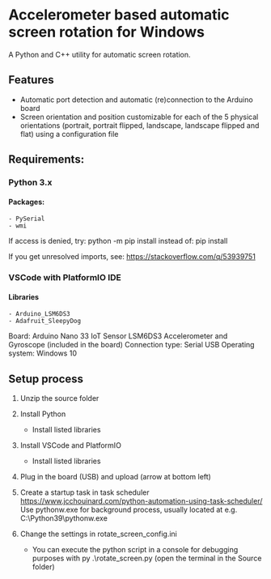 # Accelerometer based automatic screen rotation for Windows
A Python and C++ utility for automatic screen rotation.

## Features
- Automatic port detection and automatic (re)connection to the Arduino board
- Screen orientation and position customizable for each of the 5 physical orientations (portrait, portrait flipped, landscape, landscape flipped and flat) using a configuration file

## Requirements:

### Python 3.x
#### Packages:
    - PySerial
    - wmi

If access is denied, try:
python -m pip install <package> 
instead of:
pip install <package>

If you get unresolved imports, see: https://stackoverflow.com/q/53939751

### VSCode with PlatformIO IDE
#### Libraries
    - Arduino_LSM6DS3
    - Adafruit_SleepyDog

Board:            Arduino Nano 33 IoT
Sensor            LSM6DS3 Accelerometer and Gyroscope (included in the board)
Connection type:  Serial USB
Operating system: Windows 10

## Setup process
1. Unzip the source folder
2. Install Python
    - Install listed libraries
3. Install VSCode and PlatformIO
    - Install listed libraries
4. Plug in the board (USB) and upload (arrow at bottom left)
5. Create a startup task in task scheduler
https://www.jcchouinard.com/python-automation-using-task-scheduler/
Use pythonw.exe for background process, usually located at e.g.
C:\Python39\pythonw.exe

6. Change the settings in rotate_screen_config.ini
    - You can execute the python script in a console for debugging purposes 
    with py .\rotate_screen.py (open the terminal in the Source folder)
